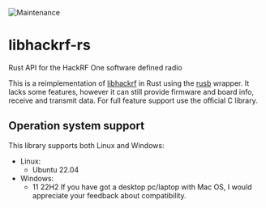 ![Maintenance](https://img.shields.io/badge/maintenance-stable-green)

# libhackrf-rs
Rust API for the HackRF One software defined radio

This is a reimplementation of [libhackrf] in Rust using the [rusb] wrapper.
It lacks some features, however it can still provide firmware and board info, receive and transmit data.
For full feature support use the official C library.

## Operation system support
This library supports both Linux and Windows:
* Linux:
  - Ubuntu 22.04
* Windows:
  - 11 22H2
If you have got a desktop pc/laptop with Mac OS, I would appreciate your feedback about compatibility.

[rusb]: https://github.com/a1ien/rusb
[HackRF One]: https://greatscottgadgets.com/hackrf/one/
[libhackrf]: https://github.com/greatscottgadgets/hackrf/tree/master/host
